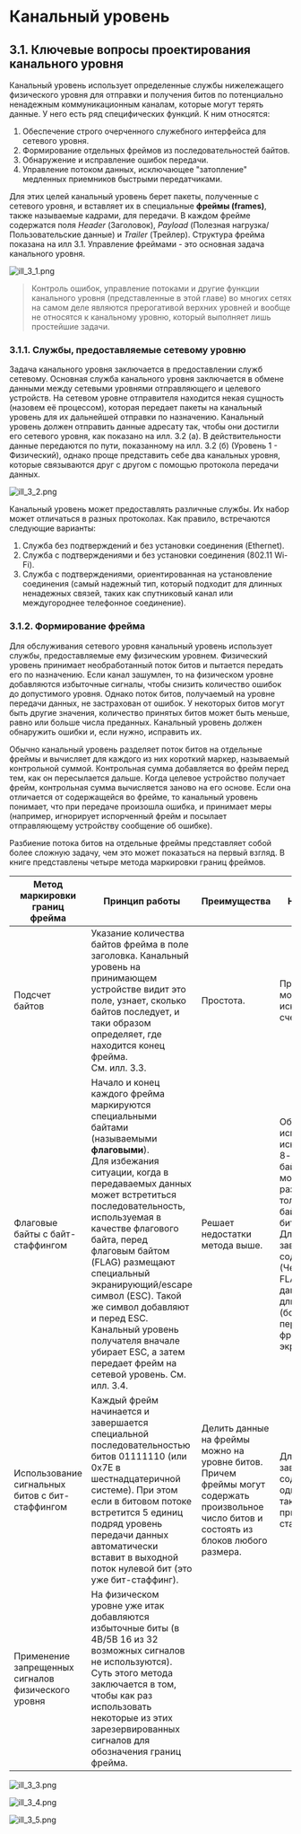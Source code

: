 # Канальный уровень

## 3.1. Ключевые вопросы проектирования канального уровня

Канальный уровень использует определенные службы нижележащего физического уровня для отправки и получения битов по
потенциально ненадежным коммуникационным каналам, которые могут терять данные. У него есть ряд специфических функций. К
ним относятся:

1. Обеспечение строго очерченного служебного интерфейса для сетевого уровня.
2. Формирование отдельных фреймов из последовательностей байтов.
3. Обнаружение и исправление ошибок передачи.
4. Управление потоком данных, исключающее "затопление" медленных приемников быстрыми передатчиками.

Для этих целей канальный уровень берет пакеты, полученные с сетевого уровня, и вставляет их в специальные
__фреймы (frames)__, также называемые кадрами, для передачи. В каждом фрейме содержатся поля _Header_ (Заголовок),
_Payload_ (Полезная нагрузка/Пользовательские данные) и _Trailer_ (Трейлер). Структура фрейма показана на илл 3.1.
Управление фреймами - это основная задача канального уровня.

![ill_3_1.png](ill_3_1.png)

> Контроль ошибок, управление потоками и другие функции канального уровня (представленные в этой главе) во многих сетях
> на самом деле являются прерогативой верхних уровней и вообще не относятся к канальному уровню, который выполняет лишь
> простейшие задачи.

### 3.1.1. Службы, предоставляемые сетевому уровню

Задача канального уровня заключается в предоставлении служб сетевому. Основная служба канального уровня заключается в
обмене данными между сетевыми уровнями отправляющего и целевого устройств. На сетевом уровне отправителя находится некая
сущность (назовем её процессом), которая передает пакеты на канальный уровень для их дальнейшей отправки по назначению.
Канальный уровень должен отправить данные адресату так, чтобы они достигли его сетевого уровня, как показано на илл.
3.2 (а). В действительности данные передаются по пути, показанному на илл. 3.2 (б) (Уровень 1 - Физический), однако
проще представить себе два канальных уровня, которые связываются друг с другом с помощью протокола передачи данных.

![ill_3_2.png](ill_3_2.png)

Канальный уровень может предоставлять различные службы. Их набор может отличаться в разных протоколах. Как правило,
встречаются следующие варианты:

1. Служба без подтверждений и без установки соединения (Ethernet).
2. Служба с подтверждениями и без установки соединения (802.11 Wi-Fi).
3. Служба с подтверждениями, ориентированная на установление соединения (самый надежный тип, который подходит для
   длинных ненадежных связей, таких как спутниковый канал или междугороднее телефонное соединение).

### 3.1.2. Формирование фрейма

Для обслуживания сетевого уровня канальный уровень использует службы, предоставляемые ему физическим уровнем. Физический
уровень принимает необработанный поток битов и пытается передать его по назначению. Если канал зашумлен, то на
физическом уровне добавляются избыточные сигналы, чтобы снизить количество ошибок до допустимого уровня. Однако поток
битов, получаемый на уровне передачи данных, не застрахован от ошибок. У некоторых битов могут быть другие значения,
количество принятых битов может быть меньше, равно или больше числа преданных. Канальный уровень должен обнаружить
ошибки и, если нужно, исправить их.

Обычно канальный уровень разделяет поток битов на отдельные фреймы и вычисляет для каждого из них короткий маркер,
называемый контрольной суммой. Контрольная сумма добавляется во фрейм перед тем, как он пересылается дальше. Когда
целевое устройство получает фрейм, контрольная сумма вычисляется заново на его основе. Если она отличается от
содержащейся во фрейме, то канальный уровень понимает, что при передаче произошла ошибка, и принимает меры (например,
игнорирует испорченный фрейм и посылает отправляющему устройству сообщение об ошибке).

Разбиение потока битов на отдельные фреймы представляет собой более сложную задачу, чем это может показаться на первый
взгляд. В книге представлены четыре метода маркировки границ фреймов.

| Метод маркировки границ фрейма                     | Принцип работы                                                                                                                                                                                                                                                                                                                                                                                                                                                             | Преимущества                                                                                                                               | Недостатки                                                                                                                                                                                                                                                 |
|----------------------------------------------------|----------------------------------------------------------------------------------------------------------------------------------------------------------------------------------------------------------------------------------------------------------------------------------------------------------------------------------------------------------------------------------------------------------------------------------------------------------------------------|--------------------------------------------------------------------------------------------------------------------------------------------|------------------------------------------------------------------------------------------------------------------------------------------------------------------------------------------------------------------------------------------------------------|
| Подсчет байтов                                     | Указание количества байтов фрейма в поле заголовка. Канальный уровень на принимающем устройстве видит это поле, узнает, сколько байтов последует, и таки образом определяет, где находится конец фрейма.<br/>См. илл. 3.3.                                                                                                                                                                                                                                                 | Простота.                                                                                                                                  | При передаче может быть искажен сам счетчик.                                                                                                                                                                                                               |
| Флаговые байты с байт-стаффингом                   | Начало и конец каждого фрейма маркируются специальными байтами (называемыми __флаговыми__). <br/>Для избежания ситуации, когда в передаваемых данных может встретиться последовательность, используемая в качестве флагового байта, перед флаговым байтом (FLAG) размещают специальный экранирующий/escape символ (ESC). Такой же символ добавляют и перед ESC. Канальный уровень получателя вначале убирает ESC, а затем передает фрейм на сетевой уровень. См. илл. 3.4. | Решает недостатки метода выше.                                                                                                             | Обязывает использовать исключительно 8-битные байты (Фрейм может разделяться только на байты, но не на биты). <br/>Длина фрейма зависит от содержимого (Чем больше FLAG и ESC в данных, тем длиннее (больше) будет передаваемый фрейм из-за экранирования. |
| Использование сигнальных битов с бит-стаффингом    | Каждый фрейм начинается и завершается специальной последовательностью битов 01111110 (или 0x7E в шестнадцатеричной системе). При этом если в битовом потоке встретится 5 единиц подряд уровень передачи данных автоматически вставит в выходной поток нулевой бит (это уже бит-стаффинг).                                                                                                                                                                                  | Делить данные на фреймы можно на уровне битов. Причем фреймы могут содержать произвольное число битов и состоять из блоков любого размера. | Длина фрейма зависит от содержимого, однако уже не так сильно как при байт-стаффинге.                                                                                                                                                                      |
| Применение запрещенных сигналов физического уровня | На физическом уровне уже итак добавляются избыточные биты (в 4В/5В 16 из 32 возможных сигналов не используются). Суть этого метода заключается в том, чтобы как раз использовать некоторые из этих зарезервированных сигналов для обозначения границ фрейма.                                                                                                                                                                                                               |                                                                                                                                            |                                                                                                                                                                                                                                                            |

![ill_3_3.png](ill_3_3.png)

![ill_3_4.png](ill_3_4.png)

![ill_3_5.png](ill_3_5.png)

